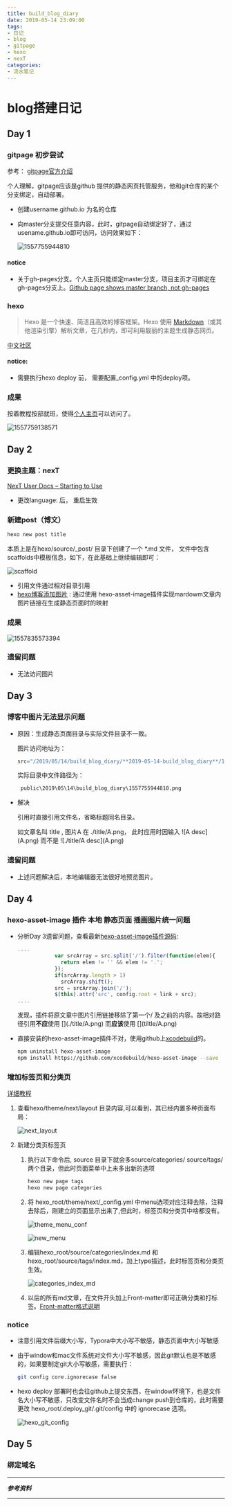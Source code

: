 ```yaml
---
title: build_blog_diary
date: 2019-05-14 23:09:00
tags: 
- 日记 
- blog 
- gitpage 
- hexo 
- nexT
categories: 
- 流水笔记 
---
```


# blog搭建日记


##  Day 1

### gitpage 初步尝试

参考： [gitpage官方介绍][1]

个人理解，gitpage应该是github 提供的静态网页托管服务，他和git仓库的某个分支绑定，自动部署。

- 创建username.github.io 为名的仓库

- 向master分支提交任意内容，此时，gitpage自动绑定好了，通过usename.github.io即可访问，访问效果如下：

  ![1557755944810](2019-05-14-build_blog_diary/1557755944810.png)

#### notice

- 关于gh-pages分支。个人主页只能绑定master分支，项目主页才可绑定在gh-pages分支上。[Github page shows master branch, not gh-pages][5]

### hexo 

> Hexo 是一个快速、简洁且高效的博客框架。Hexo 使用 [Markdown](http://daringfireball.net/projects/markdown/)（或其他渲染引擎）解析文章，在几秒内，即可利用靓丽的主题生成静态网页。

[中文社区][2]

#### notice:

- 需要执行hexo deploy 前， 需要配置_config.yml 中的deploy项。



### 成果

按着教程按部就班，使得[个人主页][3]可以访问了。

![1557759138571](2019-05-14-build_blog_diary/1557759138571.png)

## Day 2

### 更换主题：nexT

[NexT User Docs – Starting to Use][4]

- 更改language:  后， 重启生效

### 新建post（博文）

```sh
hexo new post title
```

本质上是在hexo/source/_post/ 目录下创建了一个 *.md 文件， 文件中包含scaffolds中模板信息，如下，在此基础上继续编辑即可：

![scaffold](2019-05-14-build_blog_diary/scaffold.png)



- 引用文件通过相对目录引用
- [hexo博客添加图片][6] : 通过使用 hexo-asset-image插件实现mardowm文章内图片链接在生成静态页面时的映射

### 成果

![1557835573394](2019-05-14-build_blog_diary/1557835573394.png)
### 遗留问题

- 无法访问图片

## Day 3

### 博客中图片无法显示问题

- 原因：生成静态页面目录与实际文件目录不一致。

  图片访问地址为： 

  ```js
  src="/2019/05/14/build_blog_diary/**2019-05-14-build_blog_diary**/1557755944810.png"
  ```

  实际目录中文件路径为：

  ```sh
   public\2019\05\14\build_blog_diary\1557755944810.png
  ```

- 解决

  引用时直接引用文件名，省略标题同名目录。

  如文章名叫 title , 图片A 在 ./title/A.png， 此时应用时因输入 \!\[A desc\]\(A.png\) 而不是 \!\[./title/A desc\]\(A.png\)

### 遗留问题

- 上述问题解决后，本地编辑器无法很好地预览图片。

## Day 4

### hexo-asset-image 插件 本地 静态页面 插画图片统一问题

- 分析Day 3遗留问题，查看最新[hexo-asset-image插件源码](https://github.com/xcodebuild/hexo-asset-image/blob/master/index.js):

  ```javascript
  ....
  			  var srcArray = src.split('/').filter(function(elem){
  				return elem != '' && elem != '.';
  			  });
  			  if(srcArray.length > 1)
  				srcArray.shift();
  			  src = srcArray.join('/');
  			  $(this).attr('src', config.root + link + src);
  ....
  ```

  发现，插件将原文章中图片引用链接移除了第一个/ 及之前的内容。故相对路径引用**不应**使用 \[\]\(./title/A.png\) 而**应该**使用  \[\]\(tiltle/A.png\)

- 直接安装的hexo-asset-image插件不对，使用github上[xcodebuild](https://github.com/xcodebuild)的。

  ```sh
  npm uninstall hexo-asset-image
  npm install https://github.com/xcodebuild/hexo-asset-image --save
  ```

### 增加标签页和分类页

[详细教程](http://theme-next.iissnan.com/theme-settings.html)

1. 查看hexo/theme/next/layout 目录内容,可以看到，其已经内置多种页面布局：

   ![next_layout](2019-05-14-build_blog_diary/next_layout.png)

2. 新建分类页标签页

   1. 执行以下命令后, source 目录下就会多source/categories/
      source/tags/两个目录，但此时页面菜单中上未多出新的选项

      ```sh
      hexo new page tags
      hexo new page categories
      ```

   2. 将 hexo_root/theme/next/_config.yml 中menu选项对应注释去除，注释去除后，刚建立的页面显示出来了,但此时，标签页和分类页中啥都没有。

      ![theme_menu_conf](2019-05-14-build_blog_diary/theme_menu_config.png)

      ![new_menu](2019-05-14-build_blog_diary/new_menu.png)

   3. 编辑hexo_root/source/categories/index.md 和 hexo_root/source/tags/index.md，加上type描述，此时标签页和分类页生效。

      ![categories_index_md](2019-05-14-build_blog_diary/categories_index_md.png)

   4. 以后的所有md文章，在文件开头加上Front-matter即可正确分类和打标签。[Front-matter格式说明](https://hexo.io/zh-cn/docs/front-matter.html#%E5%88%86%E7%B1%BB%E5%92%8C%E6%A0%87%E7%AD%BE)

### notice

- 注意引用文件后缀大小写，Typora中大小写不敏感，静态页面中大小写敏感

- 由于window和mac文件系统对文件大小写不敏感，因此git默认也是不敏感的，如果要制定git大小写敏感，需要执行：

  ```sh
  git config core.ignorecase false
  ```

- hexo deploy 部署时也会往github上提交东西，在window环境下，也是文件名大小写不敏感，只改变文件名时不会当成change push到仓库的，此时需要更改 hexo_root/.deploy_git/.git/config 中的 ignorecase 选项。

  ![hexo_git_config](2019-05-14-build_blog_diary/hexo_git_config.png)

## Day 5

### 绑定域名



----

***参考资料***

[1]:https://pages.github.com/
[2]: https://hexo.io/zh-cn/docs/
[3]:  https://neversn.github.io/
[4]:https://theme-next.org/docs/getting-started/

[5]: https://stackoverflow.com/questions/25559292/github-page-shows-master-branch-not-gh-pages
[6]:https://www.jianshu.com/p/cf0628478a4e



---
